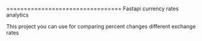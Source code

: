 =================================
 Fastapi currency rates analytics

This project you can use for comparing percent changes different exchange rates
